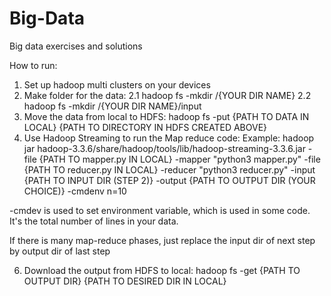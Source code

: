 # Big-Data
Big data exercises and solutions

How to run:
1. Set up hadoop multi clusters on your devices
2. Make folder for the data:
   2.1 hadoop fs -mkdir /{YOUR DIR NAME}
   2.2 hadoop fs -mkdir /{YOUR DIR NAME}/input
3. Move the data from local to HDFS: hadoop fs -put {PATH TO DATA IN LOCAL} {PATH TO DIRECTORY IN HDFS CREATED ABOVE}
4. Use Hadoop Streaming to run the Map reduce code:
   Example: hadoop jar hadoop-3.3.6/share/hadoop/tools/lib/hadoop-streaming-3.3.6.jar -file {PATH TO mapper.py IN LOCAL} -mapper "python3 mapper.py" -file {PATH TO reducer.py IN LOCAL} -reducer "python3 reducer.py" -input {PATH TO INPUT DIR (STEP 2)} -output {PATH TO OUTPUT DIR (YOUR CHOICE)} -cmdenv n=10

-cmdev is used to set environment variable, which is used in some code. It's the total number of lines in your data.

If there is many map-reduce phases, just replace the input dir of next step by output dir of last step

6. Download the output from HDFS to local: hadoop fs -get {PATH TO OUTPUT DIR} {PATH TO DESIRED DIR IN LOCAL}
